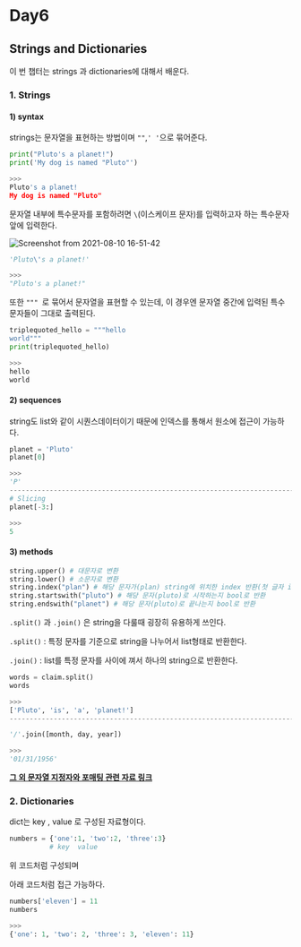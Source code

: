 # Day6

## Strings and Dictionaries

이 번 챕터는 strings 과 dictionaries에 대해서 배운다. 

### 1. Strings

#### 1) syntax

strings는 문자열을 표현하는 방법이며 ``` "" ```,``` ' ' ```으로 묶어준다.

```python
print("Pluto's a planet!")
print('My dog is named "Pluto"')

>>>
Pluto's a planet!
My dog is named "Pluto"
```



문자열 내부에 특수문자를 포함하려면 ```\```(이스케이프 문자)를 입력하고자 하는 특수문자 앞에 입력한다.

![Screenshot from 2021-08-10 16-51-42](https://user-images.githubusercontent.com/77032455/128829431-8b2f7392-65ec-4a1c-9173-4e70d611e347.png)

```python
'Pluto\'s a planet!'

>>>
"Pluto's a planet!"
```



또한 ``` """ 	```로 묶어서 문자열을 표현할 수 있는데, 이 경우엔 문자열 중간에 입력된 특수문자들이 그대로 출력된다. 

```python
triplequoted_hello = """hello
world"""
print(triplequoted_hello)

>>>
hello
world
```



#### 2) sequences

string도 list와 같이 시퀀스데이터이기 때문에 인덱스를 통해서 원소에 접근이 가능하다.

```python
planet = 'Pluto'
planet[0]

>>>
'P'
------------------------------------------------------------------------
# Slicing
planet[-3:]

>>>
5
```



#### 3) methods

```python
string.upper() # 대문자로 변환 
string.lower() # 소문자로 변환 
string.index("plan") # 해당 문자가(plan) string에 위치한 index 반환(첫 글자 index)
string.startswith("pluto") # 해당 문자(pluto)로 시작하는지 bool로 반환 
string.endswith("planet") # 해당 문자(pluto)로 끝나는지 bool로 반환 
```



```.split()``` 과 ```.join()``` 은 string을 다룰때 굉장히 유용하게 쓰인다. 

```.split()``` : 특정 문자를 기준으로 string을 나누어서 list형태로 반환한다. 

```.join()``` : list를 특정 문자를 사이에 껴서 하나의 string으로 반환한다.

```python
words = claim.split()
words

>>>
['Pluto', 'is', 'a', 'planet!']
--------------------------------------------------------------------------

'/'.join([month, day, year])

>>>
'01/31/1956'
```



[**그 외 문자열 지정자와 포매팅 관련 자료 링크**](https://dojang.io/mod/page/view.php?id=2299) 

### 2. Dictionaries

dict는 key , value 로 구성된 자료형이다. 

```python
numbers = {'one':1, 'two':2, 'three':3} 
          # key  value
```

위 코드처럼 구성되며 

아래 코드처럼 접근 가능하다.

```python
numbers['eleven'] = 11
numbers

>>>
{'one': 1, 'two': 2, 'three': 3, 'eleven': 11}
```







